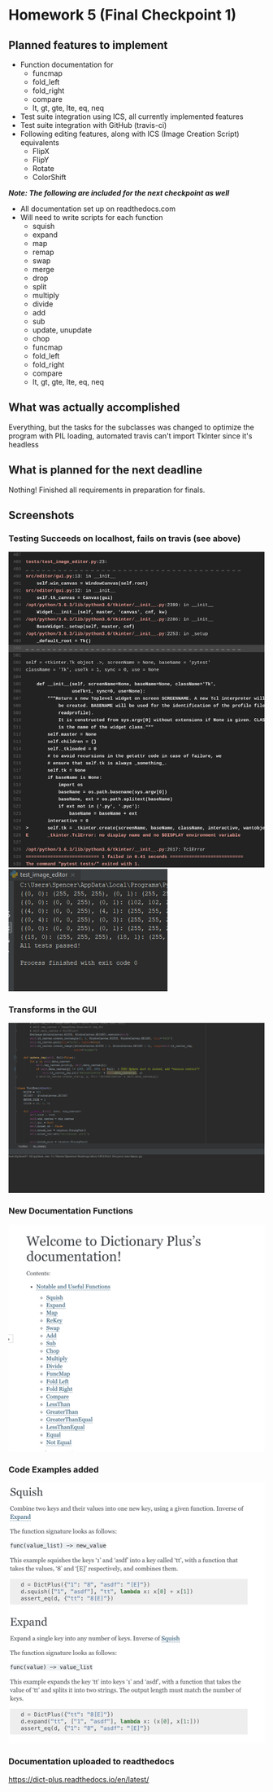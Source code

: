 # Homework 5 (Final Checkpoint 1)

## Planned features to implement
- Function documentation for
    - funcmap
    - fold_left
    - fold_right
    - compare
    - lt, gt, gte, lte, eq, neq
- Test suite integration using ICS, all currently implemented features
- Test suite integration with GitHub (travis-ci)
- Following editing features, along with ICS (Image Creation Script) equivalents 
    - FlipX
    - FlipY
    - Rotate
    - ColorShift

***Note: The following are included for the next checkpoint as well***
- All documentation set up on readthedocs.com
- Will need to write scripts for each function
    - squish
    - expand
    - map
    - remap
    - swap
    - merge
    - drop
    - split
    - multiply
    - divide
    - add
    - sub
    - update, unupdate
    - chop
    - funcmap
    - fold_left
    - fold_right
    - compare
    - lt, gt, gte, lte, eq, neq


##  What was actually accomplished
Everything, but the tasks for the subclasses was changed to optimize the program with PIL loading,
automated travis can't import TkInter since it's headless

## What is planned for the next deadline
Nothing! Finished all requirements in preparation for finals.

## Screenshots
### Testing Succeeds on localhost, fails on travis (see above)
<img src="images/hw5_tkinterfail.png" />
<img src="images/hw5_testsuccess.PNG" />

### Transforms in the GUI
<img src="images/hw5_transforms.gif" />

### New Documentation Functions
<img src="images/hw5_newfuncs.png" />

### Code Examples added
<img src="images/hw5_code_examples.png" />

### Documentation uploaded to readthedocs
https://dict-plus.readthedocs.io/en/latest/
